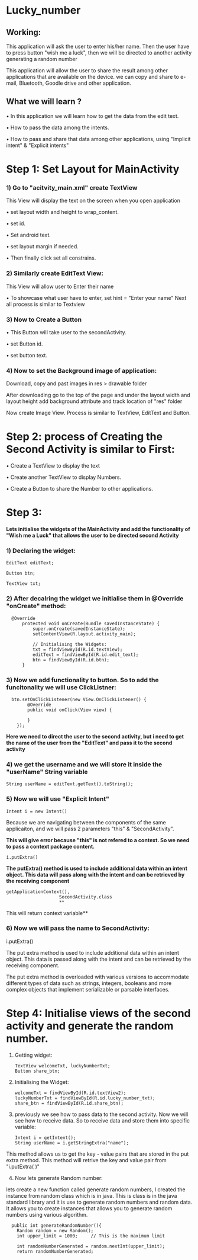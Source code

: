 # Lucky_number

## Working:
This application will ask the user to enter his/her name. Then the user have to press button "wish me a luck", then we will be directed to another activity generating a random number

This application will allow the user to share the result among other applications that are available on the device.
we can copy and share to e-mail, Bluetooth, Goodle drive and other application.

## What we will learn ?
• In this application we will learn how to get the data from the edit text.

• How to pass the data among the intents.

• How to paas and share that data among other applications, using "Implicit intent" & "Explicit intents"

# Step 1: Set Layout for MainActivity

### 1) Go to "acitvity_main.xml" create TextView
This View will display the text on the screen when you open application

• set layout width and height to wrap_content.

• set id.

• Set android text.

• set layout margin if needed.

• Then finally click set all constrains.

### 2) Similarly create EditText View: 
This View will allow user to Enter their name

• To showcase what user have to enter, set hint = "Enter your name"
  Next all process is similar to Textview

### 3) Now to Create a Button

  • This Button will take user to the secondActivity.
  
  • set Button id.
  
  • set button text.

### 4) Now to set the Background image of application:
Download, copy and past images in res > drawable folder

After downloading go to the top of the page and under the layout width and layout height add background attribute and track location of "res" folder

Now create Image View.
Process is similar to TextView, EditText and Button.

# Step 2: process of Creating the Second Activity is similar to First:
• Create a TextView to display the text

• Create another TextView to display Numbers.

• Create a Button to share the Number to other applications.

# Step 3:
**Lets initialise the widgets of the MainActivity and add the functionality of
"Wish me a Luck" that allows the user to be directed second Activity**

### 1) Declaring the widget:

    EditText editText;
      
    Button btn;
      
    TextView txt;

### 2) After decalring the widget we initialise them in @Override "onCreate" method:

      @Override
          protected void onCreate(Bundle savedInstanceState) {
              super.onCreate(savedInstanceState);
              setContentView(R.layout.activity_main);
      
              // Initialising the Widgets:
              txt = findViewById(R.id.textView);
              editText = findViewById(R.id.edit_text);
              btn = findViewById(R.id.btn);
          }
### 3) Now we add functionality to button. So to add the funcitonality we will use ClickListner:
      btn.setOnClickListener(new View.OnClickListener() {
            @Override
            public void onClick(View view) {

            }
        });
**Here we need to direct the user to the second activity, but i need to get the name of the user
from the "EditText" and pass it to the second activity**

### 4) we get the username and we will store it inside the "userName" String variable
    String userName = editText.getText().toString();
### 5) Now we will use "Explicit Intent" 
    Intent i = new Intent()
Because we are navigating between the components of the same applicaiton, and we will pass 2 parameters "this" & "SecondActivity".


**This will give error because "this" is not refered to a context.
So we need to pass a context package content.**


    i.putExtra()


**The putExtra() method is used to include additional data within an intent object.
This data will pass along with the intent and can be retrieved by the receiving component**

    getApplicationContext(),
                        SecondActivity.class
                        **
This will return context variable**


### 6) Now we will pass the name to SecondActivity:
i.putExtra()

The put extra method is used to include additional data within an intent object.
This data is passed along with the intent and can be retrieved by the receiving component.

The put extra method is overloaded with various versions to accommodate different types of data such
as strings, integers, booleans and more complex objects that implement serializable or parsable interfaces.


# Step 4: Initialise views of the second activity and generate the random number.

1) Getting widget:
 
       TextView welcomeTxt, luckyNumberTxt;
       Button share_btn;

2) Initialising the Widget:
   
       welcomeTxt = findViewById(R.id.textView2);
       luckyNumberTxt = findViewById(R.id.lucky_number_txt);
       share_btn = findViewById(R.id.share_btn);

3) previously we see how to pass data to the second activity.
   Now we will see how to receive data. So to receive data and store them into specific variable:

       Intent i = getIntent();
       String userName = i.getStringExtra("name");

This method allows us to get the key - value pairs that are stored in the put extra method.
This method will retrive the key and value pair from "i.putExtra( )"

4) Now lets generate Random number:

lets create a new function called generate random numbers, I created the instance from random class which is in java.
This is class is in the java standard library and it is use to generate random numbers
and random data. It allows you to create instances that allows you to generate random numbers using various algorithm.

      public int generateRandomNumber(){
        Random random = new Random();
        int upper_limit = 1000;		// This is the maximum limit

        int randomNumberGenerated = random.nextInt(upper_limit);
        return randomNumberGenerated;


















   
